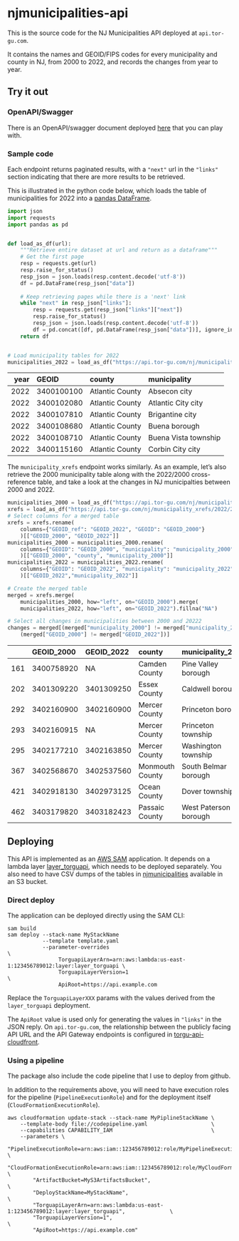 
# njmunicipalities-api

This is the source code for the NJ Municipalities API deployed at
`api.tor-gu.com`.

It contains the names and GEOID/FIPS codes for every municipality and
county in NJ, from 2000 to 2022, and records the changes from year to
year.

## Try it out

### OpenAPI/Swagger

There is an OpenAPI/swagger document deployed
[here](https://tor-gu.com/apis/njmunicipalities.html) that you can play
with.

### Sample code

Each endpoint returns paginated results, with a `"next"` url in the
`"links"` section indicating that there are more results to be
retrieved.

This is illustrated in the python code below, which loads the table of
municipalities for 2022 into a [pandas
DataFrame](https://pandas.pydata.org/docs/reference/api/pandas.DataFrame.html).

``` python
import json
import requests
import pandas as pd


def load_as_df(url):
    """Retrieve entire dataset at url and return as a dataframe"""
    # Get the first page
    resp = requests.get(url)
    resp.raise_for_status()
    resp_json = json.loads(resp.content.decode('utf-8'))
    df = pd.DataFrame(resp_json["data"])
    
    # Keep retrieving pages while there is a 'next' link
    while "next" in resp_json["links"]:
        resp = requests.get(resp_json["links"]["next"])
        resp.raise_for_status()
        resp_json = json.loads(resp.content.decode('utf-8'))
        df = pd.concat([df, pd.DataFrame(resp_json["data"])], ignore_index = True)
    return df


# Load municipality tables for 2022
municipalities_2022 = load_as_df("https://api.tor-gu.com/nj/municipalities/2022")
```

| year | GEOID      | county          | municipality         |
| ---: | :--------- | :-------------- | :------------------- |
| 2022 | 3400100100 | Atlantic County | Absecon city         |
| 2022 | 3400102080 | Atlantic County | Atlantic City city   |
| 2022 | 3400107810 | Atlantic County | Brigantine city      |
| 2022 | 3400108680 | Atlantic County | Buena borough        |
| 2022 | 3400108710 | Atlantic County | Buena Vista township |
| 2022 | 3400115160 | Atlantic County | Corbin City city     |

The `municipality_xrefs` endpoint works similarly. As an example, let’s
also retrieve the 2000 municipality table along with the 2022/2000
cross-reference table, and take a look at the changes in NJ
municipalties between 2000 and 2022.

``` python
municipalities_2000 = load_as_df("https://api.tor-gu.com/nj/municipalities/2000")
xrefs = load_as_df("https://api.tor-gu.com/nj/municipality_xrefs/2022/2000")
# Select columns for a merged table
xrefs = xrefs.rename(
    columns={"GEOID_ref": "GEOID_2022", "GEOID": "GEOID_2000"}
    )[["GEOID_2000", "GEOID_2022"]]
municipalities_2000 = municipalities_2000.rename(
    columns={"GEOID": "GEOID_2000", "municipality": "municipality_2000"}
    )[["GEOID_2000", "county", "municipality_2000"]]
municipalities_2022 = municipalities_2022.rename(
    columns={"GEOID": "GEOID_2022", "municipality": "municipality_2022"}
    )[["GEOID_2022","municipality_2022"]]

# Create the merged table
merged = xrefs.merge(
    municipalities_2000, how="left", on="GEOID_2000").merge(
    municipalities_2022, how="left", on="GEOID_2022").fillna("NA")

# Select all changes in municipalities between 2000 and 20222
changes = merged[(merged["municipality_2000"] != merged["municipality_2022"]) | 
    (merged["GEOID_2000"] != merged["GEOID_2022"])]
```

|     | GEOID\_2000 | GEOID\_2022 | county          | municipality\_2000    | municipality\_2022    |
| :-- | :---------- | :---------- | :-------------- | :-------------------- | :-------------------- |
| 161 | 3400758920  | NA          | Camden County   | Pine Valley borough   | NA                    |
| 202 | 3401309220  | 3401309250  | Essex County    | Caldwell borough      | Caldwell borough      |
| 292 | 3402160900  | 3402160900  | Mercer County   | Princeton borough     | Princeton             |
| 293 | 3402160915  | NA          | Mercer County   | Princeton township    | NA                    |
| 295 | 3402177210  | 3402163850  | Mercer County   | Washington township   | Robbinsville township |
| 367 | 3402568670  | 3402537560  | Monmouth County | South Belmar borough  | Lake Como borough     |
| 421 | 3402918130  | 3402973125  | Ocean County    | Dover township        | Toms River township   |
| 462 | 3403179820  | 3403182423  | Passaic County  | West Paterson borough | Woodland Park borough |

## Deploying

This API is implemented as an [AWS
SAM](https://aws.amazon.com/serverless/sam/) application. It depends on
a lambda layer
[layer\_torguapi](https://github.com/tor-gu/layer_torguapi), which needs
to be deployed separately. You also need to have CSV dumps of the tables
in [njmunicipalities](https://github.com/tor-gu/njmunicipalities)
available in an S3 bucket.

### Direct deploy

The application can be deployed directly using the SAM CLI:

    sam build
    sam deploy --stack-name MyStackName
               --template template.yaml
               --parameter-overrides                                                            \
                    TorguapiLayerArn=arn:aws:lambda:us-east-1:123456789012:layer:layer_torguapi \
                    TorguapiLayerVersion=1                                                      \
                    ApiRoot=https://api.example.com 

Replace the `TorguapiLayerXXX` params with the values derived from the
`layer_torguapi` deployment.

The `ApiRoot` value is used only for generating the values in `"links"`
in the JSON reply. On `api.tor-gu.com`, the relationship between the
publicly facing API URL and the API Gateway endpoints is configured in
[torgu-api-cloudfront](https://github.com/tor-gu/torgu-api-cloudfront).

### Using a pipeline

The package also include the code pipeline that I use to deploy from
github.

In addition to the requirements above, you will need to have execution
roles for the pipeline (`PipelineExecutionRole`) and for the deployment
itself (`CloudFormationExecutionRole`).

    aws cloudformation update-stack --stack-name MyPiplineStackName \
        --template-body file://codepipeline.yaml                    \
        --capabilities CAPABILITY_IAM                               \
        --parameters \
            "PipelineExecutionRole=arn:aws:iam::123456789012:role/MyPipelineExecutionRole",             \
            "CloudFormationExecutionRole=arn:aws:iam::123456789012:role/MyCloudFormationExecutionRole", \
            "ArtifactBucket=MyS3ArtifactsBucket",                                                       \
            "DeployStackName=MyStackName",                                                              \
            "TorguapiLayerArn=arn:aws:lambda:us-east-1:123456789012:layer:layer_torguapi",              \
            "TorguapiLayerVersion=1",                                                                   \
            "ApiRoot=https://api.example.com"
